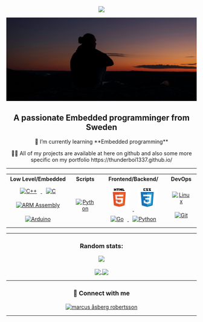 <p align="center">
<a href="https://www.fontspace.com/category/marvel">
  <img align="center" src="https://see.fontimg.com/api/renderfont4/7BeAw/eyJyIjoiZnMiLCJoIjo0NiwidyI6MTAwMCwiZnMiOjQ2LCJmZ2MiOiIjRTQ1MjUwIiwiYmdjIjoiI0ZGRTYzOCIsInQiOjF9/dGhlIE1JR0hUWSBUSFVOREVSQk9J/love-and-thunder.png" />
</a>

![alt text](https://github.com/Thunderboi1337/Thunderboi1337/blob/main/DSCF5795.jpg)

<p align="center">
<h2 align="center">A passionate Embedded programminger from Sweden</h2>

<p align="center">
🌱 I’m currently learning **Embedded programming**
</p>
<p align="center">
👨‍💻 All of my projects are available at here on github and also some more specific on my portfolio https://thunderboi1337.github.io/
</p>

________________________________________________________


<div align="center">
<table>
  <tr>
    <th align="center">Low Level/Embedded</th>
    <th align="center">Scripts</th>
    <th align="center">Frontend/Backend/</th>
    <th align="center">DevOps</th>
  </tr>
  <tr>
    <!-- Low Level Icons -->
    <td align="center">
      <a href="https://www.cplusplus.com/" target="_blank">
        <img style="margin: 10px" src="https://profilinator.rishav.dev/skills-assets/cplusplus-original.svg" alt="C++" height="50" />
      </a>
      <a href="https://www.cprogramming.com/" target="_blank">
        <img style="margin: 10px" src="https://profilinator.rishav.dev/skills-assets/c-original.svg" alt="C" height="50" />
      </a>
      <a href="https://www.arm.com/architecture/cpu-architecture" target="_blank">
        <img style="margin: 10px" src="https://www.svgrepo.com/show/373445/assembly.svg" alt="ARM Assembly" height="50" />
      </a>
       <a href="https://www.arduino.cc/" target="_blank">
        <img style="margin: 10px" src="https://cdn.worldvectorlogo.com/logos/arduino-1.svg" alt="Arduino" height="50" />
      </a>
    </td>
    <!-- Backend Icons -->
    <td align="center">
      <a href="https://www.python.org/" target="_blank">
        <img style="margin: 10px" src="https://profilinator.rishav.dev/skills-assets/python-original.svg" alt="Python" height="50" />
      </a>
    </td>
    <!-- Frontend Icons / Backend -->
    <td align="center">
      <a href="https://www.w3.org/html/" target="_blank">
        <img style="margin: 10px" src="https://raw.githubusercontent.com/devicons/devicon/master/icons/html5/html5-original-wordmark.svg" alt="HTML5" height="50" />
      </a>
      <a href="https://www.w3.org/Style/CSS/" target="_blank">
        <img style="margin: 10px" src="https://raw.githubusercontent.com/devicons/devicon/master/icons/css3/css3-original-wordmark.svg" alt="CSS3" height="50" />
      </a>
      <a href="https://github.com/" target="_blank">
        <img style="margin: 10px" src="https://go.dev/blog/go-brand/Go-Logo/SVG/Go-Logo_Aqua.svg" alt="Go" height="50" />
      </a>
       <a href="https://go.dev/" target="_blank">
        <img style="margin: 10px" src="https://profilinator.rishav.dev/skills-assets/python-original.svg" alt="Python" height="50" />
      </a>
    </td>
    <!-- DevOps Icons -->
    <td align="center">
      <a href="https://www.linux.org/" target="_blank">
        <img style="margin: 10px" src="https://profilinator.rishav.dev/skills-assets/linux-original.svg" alt="Linux" height="50" />
      </a>
      <a href="https://github.com/" target="_blank">
        <img style="margin: 10px" src="https://profilinator.rishav.dev/skills-assets/git-scm-icon.svg" alt="Git" height="50" />
      </a>
    </td>
  </tr>
</table>

</div>

______________________________________________________

<h3 align="center">Random stats:</h3>
<p align="center">
<a href="https://github.com/thunderboi1337/github-readme-stats">
<div align="center">
    <img height="200" src="https://github-readme-streak-stats.herokuapp.com/?user=thunderboi1337&theme=tokyonight" />
</div>

</a>
  
</p>
<p align="center">
<a href="https://github.com/thunderboi1337/github-readme-stats">
  <img height=200 align="center" src="https://github-readme-stats.vercel.app/api?username=thunderboi1337&theme=tokyonight" />
</a>
 

<a href="https://github.com/thunderboi1337/convoychat">
  <img height=200 align="center" src="https://github-readme-stats.vercel.app/api/top-langs/?username=thunderboi1337&theme=tokyonight&layout=compact" />
</a>
  </p>


  ________________________________________________________
<h3 align="center">🔗 Connect with me</h3>
<p align="center">
<a href="https://www.linkedin.com/in/marcus-%C3%A5sberg-robertsson-641173113/" target="blank"><img align="center" src="https://raw.githubusercontent.com/rahuldkjain/github-profile-readme-generator/master/src/images/icons/Social/linked-in-alt.svg" alt="marcus åsberg robertsson" height="30" width="40" /></a>


________________________________________________________


